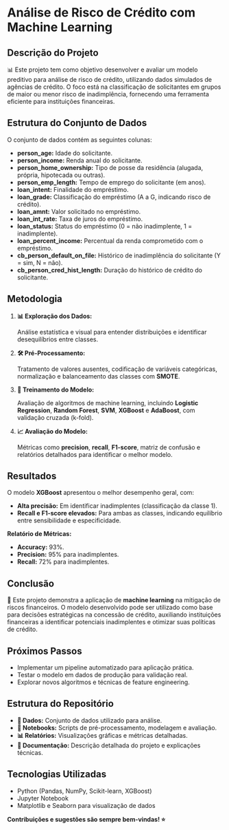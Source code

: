 <h1>Análise de Risco de Crédito com Machine Learning</h1>

<h2>Descrição do Projeto</h2>
<p>📊 Este projeto tem como objetivo desenvolver e avaliar um modelo preditivo para análise de risco de crédito, utilizando dados simulados de agências de crédito. O foco está na classificação de solicitantes em grupos de maior ou menor risco de inadimplência, fornecendo uma ferramenta eficiente para instituições financeiras.</p>

<h2>Estrutura do Conjunto de Dados</h2>
<p>O conjunto de dados contém as seguintes colunas:</p>
<ul>
  <li><strong>person_age:</strong> Idade do solicitante.</li>
  <li><strong>person_income:</strong> Renda anual do solicitante.</li>
  <li><strong>person_home_ownership:</strong> Tipo de posse da residência (alugada, própria, hipotecada ou outras).</li>
  <li><strong>person_emp_length:</strong> Tempo de emprego do solicitante (em anos).</li>
  <li><strong>loan_intent:</strong> Finalidade do empréstimo.</li>
  <li><strong>loan_grade:</strong> Classificação do empréstimo (A a G, indicando risco de crédito).</li>
  <li><strong>loan_amnt:</strong> Valor solicitado no empréstimo.</li>
  <li><strong>loan_int_rate:</strong> Taxa de juros do empréstimo.</li>
  <li><strong>loan_status:</strong> Status do empréstimo (0 = não inadimplente, 1 = inadimplente).</li>
  <li><strong>loan_percent_income:</strong> Percentual da renda comprometido com o empréstimo.</li>
  <li><strong>cb_person_default_on_file:</strong> Histórico de inadimplência do solicitante (Y = sim, N = não).</li>
  <li><strong>cb_person_cred_hist_length:</strong> Duração do histórico de crédito do solicitante.</li>
</ul>

<h2>Metodologia</h2>
<ol>
  <li><strong>📊 Exploração dos Dados:</strong>
    <p>Análise estatística e visual para entender distribuições e identificar desequilíbrios entre classes.</p>
  </li>
  <li><strong>🛠️ Pré-Processamento:</strong>
    <p>Tratamento de valores ausentes, codificação de variáveis categóricas, normalização e balanceamento das classes com <strong>SMOTE</strong>.</p>
  </li>
  <li><strong>🚀 Treinamento do Modelo:</strong>
    <p>Avaliação de algoritmos de machine learning, incluindo <strong>Logistic Regression</strong>, <strong>Random Forest</strong>, <strong>SVM</strong>, <strong>XGBoost</strong> e <strong>AdaBoost</strong>, com validação cruzada (k-fold).</p>
  </li>
  <li><strong>📈 Avaliação do Modelo:</strong>
    <p>Métricas como <strong>precision</strong>, <strong>recall</strong>, <strong>F1-score</strong>, matriz de confusão e relatórios detalhados para identificar o melhor modelo.</p>
  </li>
</ol>

<h2>Resultados</h2>
<p>O modelo <strong>XGBoost</strong> apresentou o melhor desempenho geral, com:</p>
<ul>
  <li><strong>Alta precisão:</strong> Em identificar inadimplentes (classificação da classe 1).</li>
  <li><strong>Recall e F1-score elevados:</strong> Para ambas as classes, indicando equilíbrio entre sensibilidade e especificidade.</li>
</ul>
<p><strong>Relatório de Métricas:</strong></p>
<ul>
  <li><strong>Accuracy:</strong> 93%.</li>
  <li><strong>Precision:</strong> 95% para inadimplentes.</li>
  <li><strong>Recall:</strong> 72% para inadimplentes.</li>
</ul>

<h2>Conclusão</h2>
<p>📌 Este projeto demonstra a aplicação de <strong>machine learning</strong> na mitigação de riscos financeiros. O modelo desenvolvido pode ser utilizado como base para decisões estratégicas na concessão de crédito, auxiliando instituições financeiras a identificar potenciais inadimplentes e otimizar suas políticas de crédito.</p>

<h2>Próximos Passos</h2>
<ul>
  <li>Implementar um pipeline automatizado para aplicação prática.</li>
  <li>Testar o modelo em dados de produção para validação real.</li>
  <li>Explorar novos algoritmos e técnicas de feature engineering.</li>
</ul>

<h2>Estrutura do Repositório</h2>
<ul>
  <li><strong>📁 Dados:</strong> Conjunto de dados utilizado para análise.</li>
  <li><strong>📁 Notebooks:</strong> Scripts de pré-processamento, modelagem e avaliação.</li>
  <li><strong>📊 Relatórios:</strong> Visualizações gráficas e métricas detalhadas.</li>
  <li><strong>📜 Documentação:</strong> Descrição detalhada do projeto e explicações técnicas.</li>
</ul>

<h2>Tecnologias Utilizadas</h2>
<ul>
  <li>Python (Pandas, NumPy, Scikit-learn, XGBoost)</li>
  <li>Jupyter Notebook</li>
  <li>Matplotlib e Seaborn para visualização de dados</li>
</ul>

<p><strong>Contribuições e sugestões são sempre bem-vindas! ⭐</strong></p>

